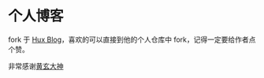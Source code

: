 # 个人博客

fork 于 [Hux Blog](https://github.com/Huxpro/huxpro.github.io)，喜欢的可以直接到他的个人仓库中 fork，记得一定要给作者点个赞。

非常感谢[黄玄大神](http://huangxuan.me/)
